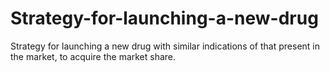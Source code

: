 # Strategy-for-launching-a-new-drug
Strategy for launching a new drug with similar indications of that present in the market, to acquire the market share.
